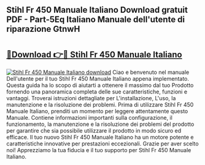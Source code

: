 ## Stihl Fr 450 Manuale Italiano Download gratuit PDF - Part-5Eq Italiano Manuale dell'utente di riparazione GtnwH

# <h2><a href="http://dfco3u.blite.top/?on=Stihl+Fr+450+Manuale+Italiano">🔗Download 👉🔴 Stihl Fr 450 Manuale Italiano</a></h2>

[![Stihl Fr 450 Manuale Italiano download](https://i.imgur.com/lujVjoI.png)](http://dfco3u.blite.top/?on=Stihl+Fr+450+Manuale+Italiano)
Ciao e benvenuto nel manuale Dell'utente per il tuo Stihl Fr 450 Manuale Italiano appena implementato. Questa guida ha lo scopo di aiutarti a ottenere il massimo dal tuo Prodotto fornendo una panoramica completa delle sue caratteristiche, funzioni e vantaggi. Troverai istruzioni dettagliate per L'installazione, L'uso, la manutenzione e la risoluzione dei problemi. Prima di utilizzare Stihl Fr 450 Manuale Italiano, prenditi un momento per leggere attentamente questo Manuale. Contiene informazioni importanti sulla configurazione, il funzionamento, la manutenzione e la risoluzione dei problemi del prodotto per garantire che sia possibile utilizzare il prodotto in modo sicuro ed efficace. Il tuo nuovo Stihl Fr 450 Manuale Italiano ha un motore potente e caratteristiche innovative per prestazioni eccezionali. Grazie per aver scelto noi! Apprezziamo la tua fiducia e il tuo supporto per Stihl Fr 450 Manuale Italiano.
